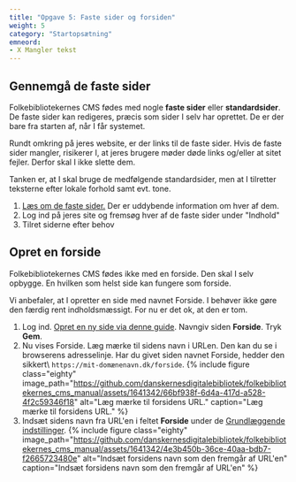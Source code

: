 ```yaml
---
title: "Opgave 5: Faste sider og forsiden"
weight: 5
category: "Startopsætning"
emneord:
- X Mangler tekst
---
```


## Gennemgå de faste sider
Folkebibliotekernes CMS fødes med nogle **faste sider** eller **standardsider**. De faste sider kan redigeres, præcis som sider I selv har oprettet. De er der bare fra starten af, når I får systemet.

Rundt omkring på jeres website, er der links til de faste sider. Hvis de faste sider mangler, risikerer I, at jeres brugere møder døde links og/eller at sitet fejler. Derfor skal I ikke slette dem.

Tanken er, at I skal bruge de medfølgende standardsider, men at I tilretter teksterne efter lokale forhold samt evt. tone.

1. [Læs om de faste sider.](https://www.folkebibliotekernescms.dk/main/indhold/faste-sider/) Der er uddybende information om hver af dem.
2. Log ind på jeres site og fremsøg hver af de faste sider under "Indhold"
3. Tilret siderne efter behov

## Opret en forside
Folkebibliotekernes CMS fødes ikke med en forside. Den skal I selv opbygge. En hvilken som helst side kan fungere som forside.

Vi anbefaler, at I opretter en side med navnet Forside. I behøver ikke gøre den færdig rent indholdsmæssigt. For nu er det ok, at den er tom. 
1. Log ind. [Opret en ny side via denne guide](https://danskernesdigitalebibliotek.github.io/folkebibliotekernes_cms_manual/main/indhold/side/). Navngiv siden **Forside**. Tryk **Gem**.
2. Nu vises Forside. Læg mærke til sidens navn i URLen. Den kan du se i browserens adresselinje. Har du givet siden navnet Forside, hedder den sikkert\ 
`https://mit-domænenavn.dk/forside`.
{% include figure class="eighty" image_path="https://github.com/danskernesdigitalebibliotek/folkebibliotekernes_cms_manual/assets/1641342/66bf938f-6d4a-417d-a528-4f2c59346f18" alt="Læg mærke til forsidens URL." caption="Læg mærke til forsidens URL." %}
3. Indsæt sidens navn fra URL'en i feltet **Forside** under de [Grundlæggende indstillinger](https://www.folkebibliotekernescms.dk/main/konfiguration/grundlaeggende-indstillinger/).
   {% include figure class="eighty" image_path="https://github.com/danskernesdigitalebibliotek/folkebibliotekernes_cms_manual/assets/1641342/4e3b450b-36ce-40aa-bdb7-f2665723480e" alt="Indsæt forsidens navn som den fremgår af URL'en" caption="Indsæt forsidens navn som den fremgår af URL'en" %}










